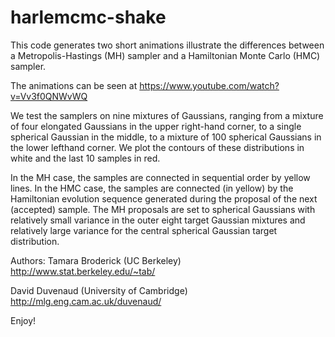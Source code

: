 harlemcmc-shake
===============

This code generates two short animations illustrate the differences between a Metropolis-Hastings (MH) sampler and a Hamiltonian Monte Carlo (HMC) sampler. 

The animations can be seen at 
https://www.youtube.com/watch?v=Vv3f0QNWvWQ

We test the samplers on nine mixtures of Gaussians, ranging from a mixture of four elongated Gaussians in the upper right-hand corner, to a single spherical Gaussian in the middle, to a mixture of 100 spherical Gaussians in the lower lefthand corner. We plot the contours of these distributions in white and the last 10 samples in red.

In the MH case, the samples are connected in sequential order by yellow lines. In the HMC case, the samples are connected (in yellow) by the Hamiltonian evolution sequence generated during the proposal of the next (accepted) sample. The MH proposals are set to spherical Gaussians with relatively small variance in the outer eight target Gaussian mixtures and relatively large variance for the central spherical Gaussian target distribution.

Authors:
Tamara Broderick (UC Berkeley)
http://www.stat.berkeley.edu/~tab/

David Duvenaud (University of Cambridge)
http://mlg.eng.cam.ac.uk/duvenaud/


Enjoy!

